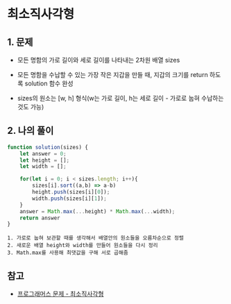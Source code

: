 # 최소직사각형

## 1. 문제

- 모든 명함의 가로 길이와 세로 길이를 나타내는 2차원 배열 sizes

- 모든 명함을 수납할 수 있는 가장 작은 지갑을 만들 때, 지갑의 크기를 return 하도록 solution 함수 완성
- sizes의 원소는 [w, h] 형식(w는 가로 길이, h는 세로 길이 - 가로로 눕혀 수납하는 것도 가능)

## 2. 나의 풀이

```javascript
function solution(sizes) {
    let answer = 0;
    let height = [];
    let width = [];

    for(let i = 0; i < sizes.length; i++){
        sizes[i].sort((a,b) => a-b)
        height.push(sizes[i][0]);
        width.push(sizes[i][1]);
    }
    answer = Math.max(...height) * Math.max(...width);
    return answer
}
```
```
1. 가로로 눕혀 보관할 때를 생각해서 배열안의 원소들을 오름차순으로 정렬
2. 새로운 배열 height와 width를 만들어 원소들을 다시 정리
3. Math.max를 사용해 최댓값을 구해 서로 곱해줌
```

## 참고 
- [프로그래머스 문제 - 최소직사각형](https://school.programmers.co.kr/learn/courses/30/lessons/86491)
